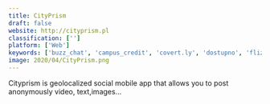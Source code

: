 ```yaml
---
title: CityPrism
draft: false 
website: http://cityprism.pl
classification: ['']
platform: ['Web']
keywords: ['buzz_chat', 'campus_credit', 'covert.ly', 'dostupno', 'flizle', 'jodel', 'link', 'lohalo', 'nearby_live', 'oy', 'oruapp', 'peek', 'roomvine', 'stupid_chat']
image: 2020/04/CityPrism.png
---
```

Cityprism is geolocalized social mobile app that allows you to post anonymously video, text,images...